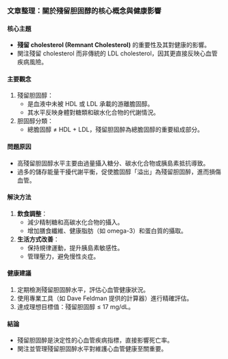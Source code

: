 ### 文章整理：關於殘留胆固醇的核心概念與健康影響

#### 核心主題
- **殘留 cholesterol (Remnant Cholesterol)** 的重要性及其對健康的影響。
- 関注殘留 cholesterol 而非傳統的 LDL cholesterol，因其更直接反映心血管疾病風險。

#### 主要觀念
1. 殘留胆固醇：
   - 是血液中未被 HDL 或 LDL 承載的游離膽固醇。
   - 其水平反映身體對糖類和碳水化合物的代謝情況。
2. 胆固醇分類：
   - 總膽固醇 ≠ HDL + LDL，殘留胆固醉為總膽固醇的重要組成部分。

#### 問題原因
- 高殘留胆固醇水平主要由過量攝入糖分、碳水化合物或胰島素抵抗導致。
- 過多的儲存能量干擾代謝平衡，促使膽固醇「溢出」為殘留胆固醉，進而損傷血管。

#### 解決方法
1. **飲食調整**：
   - 減少精制糖和高碳水化合物的攝入。
   - 增加膳食纖維、健康脂肪（如 omega-3）和蛋白質的攝取。
2. **生活方式改善**：
   - 保持規律運動，提升胰島素敏感性。
   - 管理壓力，避免慢性炎症。

#### 健康建議
1. 定期檢測殘留胆固醉水平，評估心血管健康狀況。
2. 使用專業工具（如 Dave Feldman 提供的計算器）進行精確評估。
3. 達成理想目標值：殘留胆固醇 ≤ 17 mg/dL。

#### 結論
- 殘留胆固醉是決定性的心血管疾病指標，直接影響死亡率。
- 関注並管理殘留胆固醉水平對維護心血管健康至關重要。